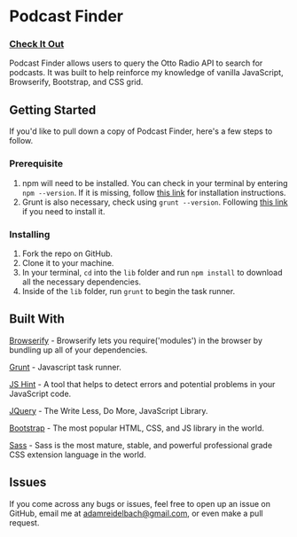 # Podcast Finder

### [Check It Out](https://adamreidelbach.github.io/podcastFinder/)

Podcast Finder allows users to query the Otto Radio API to search for podcasts. It was built to help reinforce my knowledge of vanilla JavaScript, Browserify, Bootstrap, and CSS grid.

## Getting Started

If you'd like to pull down a copy of Podcast Finder, here's a few steps to follow.

### Prerequisite
 
1. npm will need to be installed. You can check in your terminal by entering `npm --version`. If it is missing, follow [this link](https://www.npmjs.com/get-npm?utm_source=house&utm_medium=homepage&utm_campaign=free%20orgs&utm_term=Install%20npm) for installation instructions.
2. Grunt is also necessary, check using `grunt --version`. Following [this link](https://gruntjs.com/using-the-cli) if you need to install it. 

### Installing

1. Fork the repo on GitHub.
2. Clone it to your machine.
3. In your terminal, `cd` into the `lib` folder and run `npm install` to download all the necessary dependencies.
4. Inside of the `lib` folder, run `grunt` to begin the task runner.

## Built With

[Browserify](http://browserify.org/) - Browserify lets you require('modules') in the browser by bundling up all of your dependencies.

[Grunt](https://gruntjs.com/) - Javascript task runner.

[JS Hint](http://jshint.com/) - A tool that helps to detect errors and potential problems in your JavaScript code.  

[JQuery](https://jquery.com/) - The Write Less, Do More, JavaScript Library.

[Bootstrap](http://getbootstrap.com/) - The most popular HTML, CSS, and JS library in the world.

[Sass](http://sass-lang.com/) - Sass is the most mature, stable, and powerful professional grade CSS extension language in the world.

## Issues

If you come across any bugs or issues, feel free to open up an issue on GitHub, email me at adamreidelbach@gmail.com, or even make a pull request.
